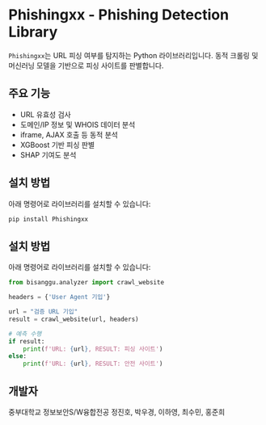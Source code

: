 # Phishingxx - Phishing Detection Library

`Phishingxx`는 URL 피싱 여부를 탐지하는 Python 라이브러리입니다. 동적 크롤링 및 머신러닝 모델을 기반으로 피싱 사이트를 판별합니다.

## 주요 기능
- URL 유효성 검사
- 도메인/IP 정보 및 WHOIS 데이터 분석
- iframe, AJAX 호출 등 동적 분석
- XGBoost 기반 피싱 판별
- SHAP 기여도 분석

## 설치 방법
아래 명령어로 라이브러리를 설치할 수 있습니다:
```bash
pip install Phishingxx
```

## 설치 방법
아래 명령어로 라이브러리를 설치할 수 있습니다:
```python
from bisanggu.analyzer import crawl_website

headers = {'User Agent 기입'}

url = "검증 URL 기입"
result = crawl_website(url, headers)

# 예측 수행
if result:
    print(f'URL: {url}, RESULT: 피싱 사이트')
else:
    print(f'URL: {url}, RESULT: 안전 사이트')
```

## 개발자
중부대학교 정보보안S/W융합전공 정진호, 박우경, 이하영, 최수민, 홍준희
